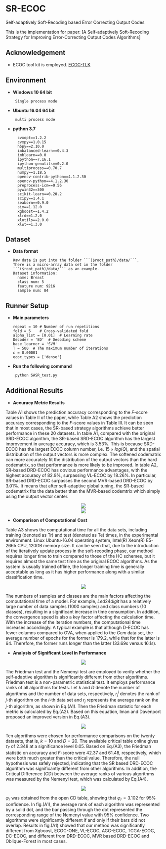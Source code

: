 # SR-ECOC

Self-adaptively Soft-Recoding based Error Correcting Output Codes

This is the implementation for paper: [A Self-adaptively Soft-Recoding Strategy for Improving Error-Correcting Output Codes Algorithms]
## Acknowledgement

- ECOC tool kit is employed. [ECOC-TLK](<https://github.com/MLDMXM2017/ECOC_TLK>)

## Environment

- **Windows 10 64 bit**
   ```
    Single process mode
   ```
- **Ubuntu 16.04 64 bit** 
   ```
    multi process mode
   ```

- **python 3.7**
  ```
    cvxopt==1.2.2
    cvxpy==1.0.15
    h5py==2.10.0
    imbalanced-learn==0.4.3
    imblearn==0.0
    ipython==7.16.1
    ipython-genutils==0.2.0
    multiprocess==0.70.7
    numpy==1.18.5
    opencv-contrib-python==4.1.2.30
    opencv-python==4.1.2.30
    preprocess-icm==0.56
    pywin32==300
    scikit-learn==0.20.2
    scipy==1.4.1
    seaborn==0.9.0
    six==1.12.0
    xgboost==1.4.2
    xlrd==1.2.0
    xlutils==2.0.0
    xlwt==1.3.0
  ```
  
## Dataset

- **Data format**
  ```data info
  Raw data is put into the folder ```($root_path)/data/```.
  There is a micro-array data set in the folder ```($root_path)/data/``` as an example. 
  Dataset information:
    name: Breast
    class num: 5
    feature num: 9216
    sample num: 84
  ```

## Runner Setup

- **Main parameters**
  ```params
  repeat = 10 # Number of run repetitions
  fold = 5    # Cross-validated fold
  alpha_list = [0.01]  # Learning rate
  Decoder = 'ED'  # Decoding scheme
  base_learner = 'SVM' 
  T = 500  # The maximum number of iterations
  ε = 0.00001  
  ecoc_types = ['dense']
   ```
- **Run the following command**
  ```python
   python SASR_test.py
  ```

## Additional Results

- **Accuracy Metric Results**

Table A1 shows the prediction accuracy corresponding to the $F$-score values in Table II of the paper, while Table A2 shows the prediction accuracy corresponding to the $F$-score values in Table III. It can be seen that in most cases, the SR-based strategy algorithms achieve better performance in these 20 datasets. In table A1, compared with the original SRD-ECOC algorithm, the SR-based SRD-ECOC algorithm has the largest improvement in average accuracy, which is 3.53%. This is because SRD-ECOC has the largest ECOC column number, i.e. $15\times{log(Q)}$, and the spatial distribution of the output vectors is more complex. The softened codematrix can more accurately fit the distribution of the output vectors than the hard codematrix, so that performance is more likely to be improved. In table A2, SR-based DRD-ECOC has obvious performance advantages, with the highest accuracy of 82.9%, surpassing VL-ECOC by 18.26%. In particular, SR-based DRD-ECOC surpasses the second MVR-based DRD-ECOC by 3.01%. It means that after self-adaptive global tuning, the SR-based codematrix fits the data better than the MVR-based codemtrix which simply using the output vector center.
<div align="center">
   <img src ="https://github.com/MLDMXM2017/SA-soft-recoding/blob/main/A1.jpg"/>
</div>
<div align="center">
    <img src ="https://github.com/MLDMXM2017/SA-soft-recoding/blob/main/A2.jpg"/>
</div>

- **Comparison of Computational Cost**

Table A3 shows the computational time for all the data sets, including training (denoted as Tr) and test (denoted as Te) times, in the experimental environment: Linux Ubuntu-16.04 operating system, Intel(R) Xeon(R) E5-2665 CPU, 120GB memory size. It can be seen that, due to the introduction of the iteratively update process in the soft-recoding phase, our method requires longer time to train compared to those of the HC schemes, but it requires almost the same test time as the original ECOC algorithms. As the system is usually trained offline, the longer training time is generally acceptable as long as it has higher performance along with a similar classification time.

<div align="center">
   <img src ="https://github.com/MLDMXM2017/SA-soft-recoding/blob/main/A3.jpg"/>
</div>

The numbers of samples and classes are the main factors affecting the computational time of a model. For example, $Led24digit$ has a relatively large number of data samples (1000 samples) and class numbers (10 classes), resulting in a significant increase in time consumption. In addition, the convergence speed is also a key factor affecting the calculation time. With the increase of the iteration numbers, the computational time increases accordingly. A typical example is that although D-ECOC has fewer columns compared to OVA, when applied to the $Gcm$ data set, the average number of epochs for the former is 179.2, while that for the latter is 64. Therefore, the former runs longer than the latter (33.69s versus 16.1s).

- **Analysis of Significant Level in Performance**

<div align="center">
   <img src ="https://github.com/MLDMXM2017/SA-soft-recoding/blob/main/A4.jpg"/>
</div>

The Friedman test and the Nemenyi test are employed to verify whether the self-adaptive algorithm is significantly different from other algorithms. Friedman test is a non-parametric statistical test. It employs performance ranks of all algorithms for tests. Let $k$ and $D$ denote the number of algorithms and the number of data sets, respectively, $r_j^i$ denotes the rank of $j$-th algorithm on the $i$-th data set and $r_j$ represents the average rank on the $j$-th algorithm, as shown in Eq.(A1). Then the Friedman statistic for each metric is calculated by Eq.(A2). Based on this equation, Iman and Davenport proposed an improved version in Eq.(A3). 

<div align="center">
   <img src ="https://github.com/MLDMXM2017/SA-soft-recoding/blob/main/A5.jpg"/>
</div>

Ten algorithms were chosen for performance comparisons on the twenty datasets, that is, $k=10$ and $D=20$.
The available critical table online gives $\tau_F$ of 2.348 at a significance level 0.05. Based on Eq.(A3), the Friedman statistic on accuracy and $F$-score were 42.37 and 61.48, respectively, which were both much greater than the critical value. Therefore, the null hypothesis was safely rejected, indicating that the SR based DRD-ECOC algorithm was significantly different from other algorithms. In addition, the Critical Difference (CD) between the average ranks of various algorithms was measured by the Nemenyi test, which was calculated by Eq.(A4).

<div align="center">
   <img src ="https://github.com/MLDMXM2017/SA-soft-recoding/blob/main/A6.jpg"/>
</div>

$\varphi_r$ was obtained from the open CD table, showing that $\varphi_r=3.102$ for $95\%$ confidence. In fig.(A1), the average rank of each algorithm was represented by a solid dot, and the bar passing through the dot represented the corresponding range of the Nemenyi value with $95\%$ confidence. Two algorithms were significantly different if and only if their bars did not overlap. Results in fig.(A1) showed that our method was significantly different from Xgboost, ECOC-ONE, VL-ECOC, AGG-ECOC, TCGA-ECOC, DC-ECOC, and different from DRD-ECOC, MVR based DRD-ECOC and Oblique-Forest in most cases.






